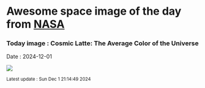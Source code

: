 
# Awesome space image of the day from [NASA](https://api.nasa.gov/)

### Today image : Cosmic Latte: The Average Color of the Universe
Date : 2024-12-01

![](https://apod.nasa.gov/apod/image/2412/CosmicLatte_jhu_960.jpg)

<small>Latest update : Sun Dec  1 21:14:49 2024</small>
        